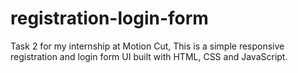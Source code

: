 # registration-login-form
Task 2 for my internship at Motion Cut, This is a simple responsive registration and login form UI built with HTML, CSS and JavaScript.
